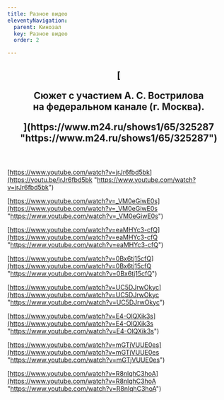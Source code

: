 ```yaml
---
title: Разное видео
eleventyNavigation:
  parent: Кинозал
  key: Разное видео
  order: 2

---
```

<header>  
<h2>[<p>Сюжет с участием <nobr>А. C. Вострилова</nobr> на федеральном канале (г. Москва).</p>](https://www.m24.ru/shows1/65/325287 "https://www.m24.ru/shows1/65/325287")</h2>  
</header>  
  
  
  
[https://www.youtube.com/watch?v=jrJr6fbd5bk](https://youtu.be/jrJr6fbd5bk "https://www.youtube.com/watch?v=jrJr6fbd5bk")

[https://www.youtube.com/watch?v=_VM0eGiwE0s](https://www.youtube.com/watch?v=_VM0eGiwE0s "https://www.youtube.com/watch?v=_VM0eGiwE0s")

[https://www.youtube.com/watch?v=eaMHYc3-cfQ](https://www.youtube.com/watch?v=eaMHYc3-cfQ "https://www.youtube.com/watch?v=eaMHYc3-cfQ")

[https://www.youtube.com/watch?v=0Bx6tj15cfQ](https://www.youtube.com/watch?v=0Bx6tj15cfQ "https://www.youtube.com/watch?v=0Bx6tj15cfQ")

[https://www.youtube.com/watch?v=UC5DJrwOkyc](https://www.youtube.com/watch?v=UC5DJrwOkyc "https://www.youtube.com/watch?v=UC5DJrwOkyc")

[https://www.youtube.com/watch?v=E4-OlQXik3s](https://www.youtube.com/watch?v=E4-OlQXik3s "https://www.youtube.com/watch?v=E4-OlQXik3s")

[https://www.youtube.com/watch?v=mGTjVUUE0es](https://www.youtube.com/watch?v=mGTjVUUE0es "https://www.youtube.com/watch?v=mGTjVUUE0es")

[https://www.youtube.com/watch?v=R8nlqhC3hoA](https://www.youtube.com/watch?v=R8nlqhC3hoA "https://www.youtube.com/watch?v=R8nlqhC3hoA")